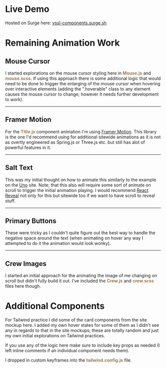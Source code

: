 # Live Demo

Hosted on Surge here: <a href="https://vssl-components.surge.sh/" target="_blank">vssl-components.surge.sh</a>

# Remaining Animation Work

## Mouse Cursor

I started explorations on the mouse cursor styling here in <span style="color:#9a784e;font-weight:bold">Mouse.js</span> and <span style="color:#9a784e;font-weight:bold">mouse.scss</span>. If using this approach there is some additional logic that would need to be done to trigger the enlarging of the mouse cursor when hovering over interactive elements (adding the ".hoverable" class to any element causes the mouse cursor to change; however it needs further development to work).

---

## Framer Motion

For the <span style="color:#9a784e;font-weight:bold">Title.js</span> component animation I'm using <a href="https://www.framer.com/motion/" target="_blank">Framer Motion</a>. This library is the one I'd recommend using for additional sitewide animations as it is not as overtly engineered as Spring.js or Three.js etc. but still has alot of powerful features in it.

---

## Salt Text

This was my initial thought on how to animate this similarly to the example on the <a href="https://www.uno.app/" target="_blnak">Uno</a> site. Note; that this also will require some sort of animate on scroll to trigger the initial animation playing. I would recommend <a href="https://www.react-reveal.com/" target="_blank">React Reveal</a> not only for this but sitewide too if we want to have scroll to reveal stuff.

---

## Primary Buttons

These were tricky as I couldn't quite figure out the best way to handle the negative space around the text (when animating on hover any way I attempted to do it the animation would look wonky).

---

## Crew Images

I started an initial approach for the animating the image of me changing on scroll but didn't fully build it out. I've included the <span style="color:#9a784e;font-weight:bold">Crew.js</span> and <span style="color:#9a784e;font-weight:bold">crew.scss</span> files here though.

# Additional Components

For Tailwind practice I did some of the card components from the site mockup here. I added my own hover states for some of them as I didn't see any in regards to that in the site mockups; these are totally random and just my own initial explorations on Tailwind practices.

If you use any of the logic here make sure to include key props as needed (I left inline comments if an individual component needs them).

I dropped in custom keyframes into the <span style="color:#9a784e;font-weight:bold">tailwind.config.js</span> file.
